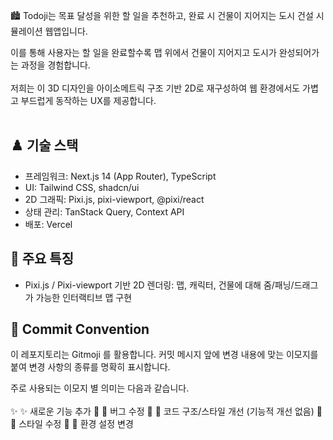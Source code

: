 🏙️ Todoji는 목표 달성을 위한 할 일을 추천하고, 완료 시 건물이 지어지는 도시 건설 시뮬레이션 웹앱입니다.  

이를 통해 사용자는 할 일을 완료할수록 맵 위에서 건물이 지어지고 도시가 완성되어가는 과정을 경험합니다.  
<br/>
저희는 이 3D 디자인을 아이소메트릭 구조 기반 2D로 재구성하여 웹 환경에서도 가볍고 부드럽게 동작하는 UX를 제공합니다.
<br/><br/>

## ♟️ 기술 스택
- 프레임워크: Next.js 14 (App Router), TypeScript
- UI: Tailwind CSS, shadcn/ui
- 2D 그래픽: Pixi.js, pixi-viewport, @pixi/react
- 상태 관리: TanStack Query, Context API
- 배포: Vercel

## 🧩 주요 특징
- Pixi.js / Pixi-viewport 기반 2D 렌더링: 맵, 캐릭터, 건물에 대해 줌/패닝/드래그가 가능한 인터랙티브 맵 구현

## 📌 Commit Convention
이 레포지토리는 Gitmoji 를 활용합니다. 커밋 메시지 앞에 변경 내용에 맞는 이모지를 붙여 변경 사항의 종류를 명확히 표시합니다.  

주로 사용되는 이모지 별 의미는 다음과 같습니다.  
<br/>
✨ :sparkles: 새로운 기능 추가
🐛 :bug: 버그 수정
🎨 :art: 코드 구조/스타일 개선 (기능적 개선 없음)
💄 :lipstick: 스타일 수정
🔧 :wrench: 환경 설정 변경